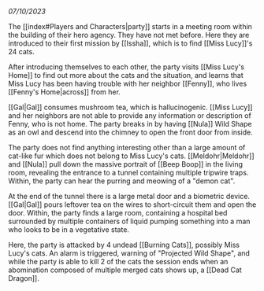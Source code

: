 *07/10/2023*

The [[index#Players and Characters|party]] starts in a meeting room within the building of their hero agency. They have not met before. Here they are introduced to their first mission by [[Issha]], which is to find [[Miss Lucy]]'s 24 cats.

After introducing themselves to each other, the party visits [[Miss Lucy's Home]] to find out more about the cats and the situation, and learns that Miss Lucy has been having trouble with her neighbor [[Fenny]], who lives [[Fenny's Home|across]] from her.

[[Gal|Gal]] consumes mushroom tea, which is hallucinogenic. [[Miss Lucy]] and her neighbors are not able to provide any information or description of Fenny, who is not home. The party breaks in by having [[Nula]] Wild Shape as an owl and descend into the chimney to open the front door from inside.

The party does not find anything interesting other than a large amount of cat-like fur which does not belong to Miss Lucy's cats. [[Meldohr|Meldohr]] and [[Nula]] pull down the massive portrait of [[Beep Boop]] in the living room, revealing the entrance to a tunnel containing multiple tripwire traps. Within, the party can hear the purring and meowing of a "demon cat".

At the end of the tunnel there is a large metal door and a biometric device. [[Gal|Gal]] pours leftover tea on the wires to short-circuit them and open the door. Within, the party finds a large room, containing a hospital bed surrounded by multiple containers of liquid pumping something into a man who looks to be in a vegetative state.

Here, the party is attacked by 4 undead [[Burning Cats]], possibly Miss Lucy's cats. An alarm is triggered, warning of "Projected Wild Shape", and while the party is able to kill 2 of the cats the session ends when an abomination composed of multiple merged cats shows up, a [[Dead Cat Dragon]].